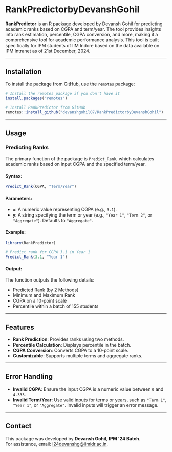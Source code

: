 # RankPredictorbyDevanshGohil

**RankPredictor** is an R package developed by Devansh Gohil for predicting academic ranks based on CGPA and term/year. The tool provides insights into rank estimation, percentile, CGPA conversion, and more, making it a comprehensive tool for academic performance analysis. This tool is built specifically for IPM students of IIM Indore based on the data available on IPM Intranet as of 21st December, 2024.

---

## Installation

To install the package from GitHub, use the `remotes` package:

```R
# Install the remotes package if you don't have it
install.packages("remotes")

# Install RankPredictor from GitHub
remotes::install_github("devanshgohil07/RankPredictorbyDevanshGohil")
```

---

## Usage

### Predicting Ranks

The primary function of the package is `Predict_Rank`, which calculates academic ranks based on input CGPA and the specified term/year.

#### Syntax:
```R
Predict_Rank(CGPA, "Term/Year")
```

#### Parameters:
- **`x`**: A numeric value representing CGPA (e.g., `3.1`).
- **`y`**: A string specifying the term or year (e.g., `"Year 1"`, `"Term 2"`, or `"Aggregate"`). Defaults to `"Aggregate"`.

#### Example:
```R
library(RankPredictor)

# Predict rank for CGPA 3.1 in Year 1
Predict_Rank(3.1, "Year 1")
```

#### Output:
The function outputs the following details:
- Predicted Rank (by 2 Methods)
- Minimum and Maximum Rank
- CGPA on a 10-point scale
- Percentile within a batch of 155 students

---

## Features

- **Rank Prediction**: Provides ranks using two methods.
- **Percentile Calculation**: Displays percentile in the batch.
- **CGPA Conversion**: Converts CGPA to a 10-point scale.
- **Customizable**: Supports multiple terms and aggregate ranks.

---

## Error Handling

- **Invalid CGPA**: Ensure the input CGPA is a numeric value between `0` and `4.333`.
- **Invalid Term/Year**: Use valid inputs for terms or years, such as `"Term 1"`, `"Year 1"`, or `"Aggregate"`. Invalid inputs will trigger an error message.

---

## Contact

This package was developed by **Devansh Gohil, IPM '24 Batch**.  
For assistance, email: [i24devanshg@iimidr.ac.in](mailto:i24devanshg@iimidr.ac.in).
